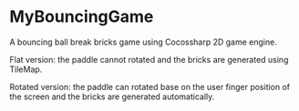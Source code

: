 # MyBouncingGame

A bouncing ball break bricks game using Cocossharp 2D game engine.

Flat version: the paddle cannot rotated and the bricks are generated using TileMap.

Rotated version: the paddle can rotated base on the user finger position of the screen and the bricks are generated automatically.

